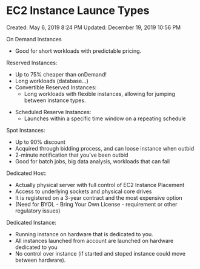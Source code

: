 # EC2 Instance Launce Types

Created: May 6, 2019 8:24 PM
Updated: December 19, 2019 10:56 PM

On Demand Instances

- Good for short workloads with predictable pricing.

Reserved Instances:

- Up to 75% cheaper than onDemand!
- Long workloads (database…)
- Convertible Reserved Instances:
    - Long workloads with flexible instances, allowing for jumping between instance types.

> 
> 
- Scheduled Reserve Instances:
    - Launches within a specific time window on a repeating schedule

Spot Instances:

- Up to 90% discount
- Acquired through bidding process, and can loose instance when outbid
- 2-minute notification that you’ve been outbid
- Good for batch jobs, big data analysis, workloads that can fail

Dedicated Host:

- Actually physical server with full control of EC2 Instance Placement
- Access to underlying sockets and physical core drives
- It is registered on a 3-year contract and the most expensive option
- (Need for BYOL - Bring Your Own License - requirement or other regulatory issues)

Dedicated Instance:

- Running instance on hardware that is dedicated to you.
- All instances launched from account are launched on hardware dedicated to you
- No control over instance (if started and stoped instance could move between hardware).
